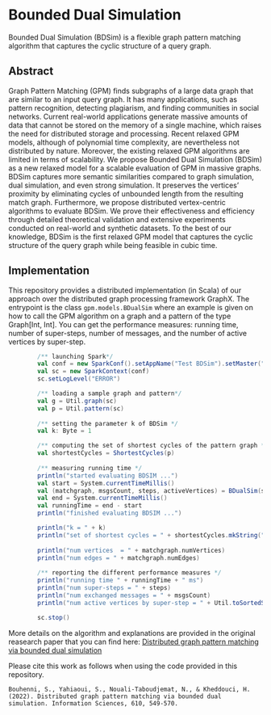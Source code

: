 # Bounded Dual Simulation 
Bounded Dual Simulation (BDSim) is a flexible graph pattern matching algorithm that captures the cyclic structure of a query graph. 

## Abstract
Graph Pattern Matching (GPM) finds subgraphs of a large data graph that are similar to an input query graph. It has many applications, such as pattern recognition, detecting plagiarism, and finding communities in social networks. 
Current real-world applications generate massive amounts of data that cannot be stored on the memory of a single machine, which raises the need for distributed storage and processing. 
Recent relaxed GPM models, although of polynomial time complexity, are nevertheless not distributed by nature. Moreover, the existing relaxed GPM algorithms are limited in terms of scalability. We propose Bounded Dual Simulation (BDSim) as a new relaxed model for a scalable evaluation of GPM in massive graphs. 
BDSim captures more semantic similarities compared to graph simulation, dual simulation, and even strong simulation. It preserves the vertices’ proximity by eliminating cycles of unbounded length from the resulting match graph. Furthermore, we propose distributed vertex-centric algorithms to evaluate BDSim. 
We prove their effectiveness and efficiency through detailed theoretical validation and extensive experiments conducted on real-world and synthetic datasets. To the best of our knowledge, BDSim is the first relaxed GPM model that captures the cyclic structure of the query graph while being feasible in cubic time.

## Implementation
This repository provides a distributed implementation (in Scala) of our approach over the distributed graph processing framework GraphX. 
The entrypoint is the class ```gpm.models.BDualSim``` where an example is given on how to call the GPM algorithm on a graph and a pattern of the type Graph[Int, Int]. You can get the performance measures: running time, number of super-steps, number of messages, and the number of active vertices by super-step. 

```scala
        /** launching Spark*/
        val conf = new SparkConf().setAppName("Test BDSim").setMaster("local[*]")
        val sc = new SparkContext(conf)
        sc.setLogLevel("ERROR")

        /** loading a sample graph and pattern*/ 
        val g = Util.graph(sc)
        val p = Util.pattern(sc)
        
        /** setting the parameter k of BDSim */
        val k: Byte = 1

        /** computing the set of shortest cycles of the pattern graph */
        val shortestCycles = ShortestCycles(p)
        
        /** measuring running time */
        println("started evaluating BDSIM ...")
        val start = System.currentTimeMillis()
        val (matchgraph, msgsCount, steps, activeVertices) = BDualSim(sc, g, p)(shortestCycles, k)
        val end = System.currentTimeMillis()
        val runningTime = end - start
        println("finished evaluating BDSIM ...")

        println("k = " + k)
        println("set of shortest cycles = " + shortestCycles.mkString("[", ", ", "]"))
     
        println("num vertices  = " + matchgraph.numVertices)
        println("num edges = " + matchgraph.numEdges)
        
        /** reporting the different performance measures */
        println("running time " + runningTime + " ms")
        println("num super-steps = " + steps)
        println("num exchanged messages = " + msgsCount)
        println("num active vertices by super-step = " + Util.toSortedString(activeVertices))

        sc.stop()

```
More details on the algorithm and explanations are provided in the original reasearch paper that you can find here: [Distributed graph pattern matching via bounded dual simulation](https://doi.org/10.1016/j.ins.2022.08.038)

Please cite this work as follows when using the code provided in this repository. 

`Bouhenni, S., Yahiaoui, S., Nouali-Taboudjemat, N., & Kheddouci, H. (2022). Distributed graph pattern matching via bounded dual simulation. Information Sciences, 610, 549-570.`
